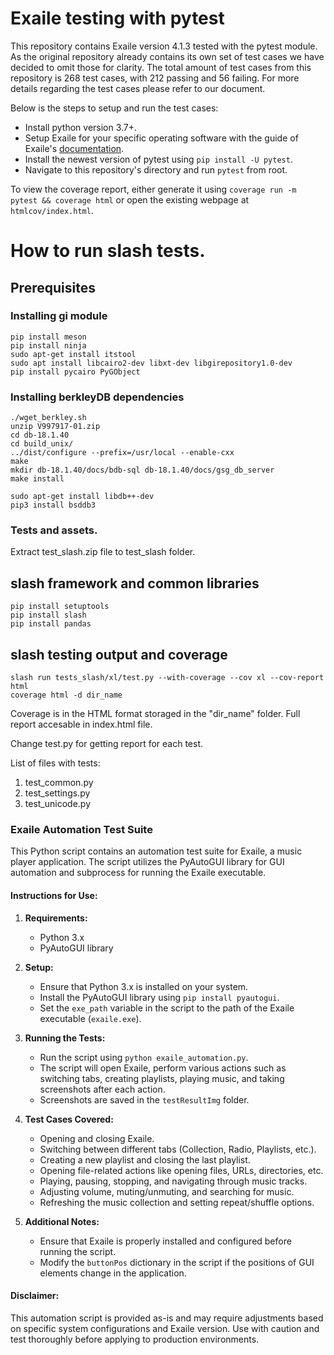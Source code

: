 

Exaile testing with pytest 
======

This repository contains Exaile version 4.1.3 tested with the pytest module. As the original repository already contains its own set of test cases we have decided to omit those for clarity. 
The total amount of test cases from this repository is 268 test cases, with 212 passing and 56 failing. For more details regarding the test cases please refer to our document. 

Below is the steps to setup and run the test cases:
- Install python version 3.7+.
- Setup Exaile for your specific operating software with the guide of Exaile's [documentation](https://exaile.readthedocs.io/en/stable/dev/getting_started.html).
- Install the newest version of pytest using `pip install -U pytest`.
- Navigate to this repository's directory and run `pytest` from root.

To view the coverage report, either generate it using `coverage run -m pytest && coverage html` or open the existing webpage at `htmlcov/index.html`.

# How to run slash tests.

## Prerequisites

### Installing gi module

```
pip install meson
pip install ninja
sudo apt-get install itstool
sudo apt install libcairo2-dev libxt-dev libgirepository1.0-dev
pip install pycairo PyGObject
```

### Installing berkleyDB dependencies

```
./wget_berkley.sh
unzip V997917-01.zip
cd db-18.1.40
cd build_unix/
../dist/configure --prefix=/usr/local --enable-cxx
make
mkdir db-18.1.40/docs/bdb-sql db-18.1.40/docs/gsg_db_server
make install

sudo apt-get install libdb++-dev
pip3 install bsddb3
```

### Tests and assets.
Extract test_slash.zip file to test_slash folder.

## slash framework and common libraries
```
pip install setuptools
pip install slash
pip install pandas
```

## slash testing output and coverage

```
slash run tests_slash/xl/test.py --with-coverage --cov xl --cov-report html
coverage html -d dir_name
```
Coverage is in the HTML format storaged in the "dir_name" folder. Full report accesable in index.html file.

Change test.py for getting report for each test.  

List of files with tests:
1. test_common.py
2. test_settings.py
3. test_unicode.py

### Exaile Automation Test Suite

This Python script contains an automation test suite for Exaile, a music player application. The script utilizes the PyAutoGUI library for GUI automation and subprocess for running the Exaile executable.

#### Instructions for Use:

1. **Requirements:**
   - Python 3.x
   - PyAutoGUI library

2. **Setup:**
   - Ensure that Python 3.x is installed on your system.
   - Install the PyAutoGUI library using `pip install pyautogui`.
   - Set the `exe_path` variable in the script to the path of the Exaile executable (`exaile.exe`).

3. **Running the Tests:**
   - Run the script using `python exaile_automation.py`.
   - The script will open Exaile, perform various actions such as switching tabs, creating playlists, playing music, and taking screenshots after each action.
   - Screenshots are saved in the `testResultImg` folder.

4. **Test Cases Covered:**
   - Opening and closing Exaile.
   - Switching between different tabs (Collection, Radio, Playlists, etc.).
   - Creating a new playlist and closing the last playlist.
   - Opening file-related actions like opening files, URLs, directories, etc.
   - Playing, pausing, stopping, and navigating through music tracks.
   - Adjusting volume, muting/unmuting, and searching for music.
   - Refreshing the music collection and setting repeat/shuffle options.

5. **Additional Notes:**
   - Ensure that Exaile is properly installed and configured before running the script.
   - Modify the `buttonPos` dictionary in the script if the positions of GUI elements change in the application.

#### Disclaimer:
This automation script is provided as-is and may require adjustments based on specific system configurations and Exaile version. Use with caution and test thoroughly before applying to production environments.
